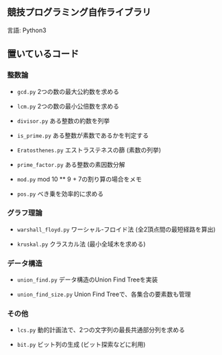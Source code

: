 ## 競技プログラミング自作ライブラリ  
言語: Python3  

## 置いているコード  
### 整数論  
* `gcd.py` 2つの数の最大公約数を求める  

* `lcm.py` 2つの数の最小公倍数を求める  

* `divisor.py` ある整数の約数を列挙  

* `is_prime.py` ある整数が素数であるかを判定する  

* `Eratosthenes.py` エストラステネスの篩 (素数の列挙)  

* `prime_factor.py` ある整数の素因数分解

* `mod.py` mod 10 ** 9 + 7の割り算の場合をメモ

* `pos.py` べき乗を効率的に求める

### グラフ理論  

* `warshall_floyd.py` ワーシャル-フロイド法 (全2頂点間の最短経路を算出)  

* `kruskal.py` クラスカル法 (最小全域木を求める)  

### データ構造  

* `union_find.py` データ構造のUnion Find Treeを実装  

* `union_find_size.py` Union Find Treeで、各集合の要素数も管理  

### その他  

* `lcs.py` 動的計画法で、2つの文字列の最長共通部分列を求める  

* `bit.py` ビット列の生成 (ビット探索などに利用)  
